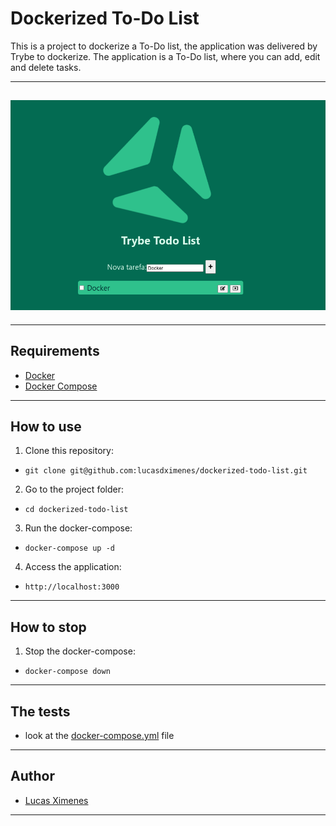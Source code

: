 # Dockerized To-Do List

This is a project to dockerize a To-Do list, the application was delivered by Trybe to dockerize. The application is a To-Do list, where you can add, edit and delete tasks.

---

## ![Preview](./images/preview.png)

---

## Requirements

- [Docker](https://www.docker.com/)
- [Docker Compose](https://docs.docker.com/compose/)

---

## How to use

1. Clone this repository:

- `git clone git@github.com:lucasdximenes/dockerized-todo-list.git`

2. Go to the project folder:

- `cd dockerized-todo-list`

3. Run the docker-compose:

- `docker-compose up -d`

4. Access the application:

- `http://localhost:3000`

---

## How to stop

1. Stop the docker-compose:

- `docker-compose down`

---

## The tests

- look at the [docker-compose.yml](docker-compose.yml) file

---

## Author

- [Lucas Ximenes](https://www.linkedin.com/in/lucasdximenes)

---
